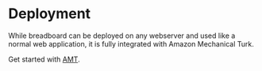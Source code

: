 # Deployment
While breadboard can be deployed on any webserver and used like a normal web application, it is fully integrated with Amazon Mechanical Turk. 

Get started with [AMT](amt/).